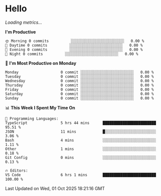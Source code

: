 # Hello

<!-- METRICS:START -->
<p><em>Loading metrics…</em></p>
<!-- METRICS:END -->

<!--START_SECTION:waka-->
**I'm Productive**

```text
🌞 Morning 0 commits          ░░░░░░░░░░░░░░░░░░░░░░░░   0.00 % 
🌆 Daytime 0 commits          ░░░░░░░░░░░░░░░░░░░░░░░░   0.00 % 
🌃 Evening 0 commits          ░░░░░░░░░░░░░░░░░░░░░░░░   0.00 % 
🌙 Night 0 commits          ░░░░░░░░░░░░░░░░░░░░░░░░   0.00 % 
```
📅 **I'm Most Productive on Monday**

```text
Monday                   0 commit ░░░░░░░░░░░░░░░░░░░░░░░░   0.00 % 
Tuesday                  0 commit ░░░░░░░░░░░░░░░░░░░░░░░░   0.00 % 
Wednesday                0 commit ░░░░░░░░░░░░░░░░░░░░░░░░   0.00 % 
Thursday                 0 commit ░░░░░░░░░░░░░░░░░░░░░░░░   0.00 % 
Friday                   0 commit ░░░░░░░░░░░░░░░░░░░░░░░░   0.00 % 
Saturday                 0 commit ░░░░░░░░░░░░░░░░░░░░░░░░   0.00 % 
Sunday                   0 commit ░░░░░░░░░░░░░░░░░░░░░░░░   0.00 % 
```

📊 **This Week I Spent My Time On**

```text
💬 Programming Languages: 
TypeScript               5 hrs 44 mins      ████████████████████████   95.51 % 
JSON                     11 mins            █░░░░░░░░░░░░░░░░░░░░░░░   3.06 % 
Bash                     4 mins             ░░░░░░░░░░░░░░░░░░░░░░░░   1.11 % 
Other                    1 mins             ░░░░░░░░░░░░░░░░░░░░░░░░   0.18 % 
Git Config               0 mins             ░░░░░░░░░░░░░░░░░░░░░░░░   0.13 % 

🔥 Editors: 
VS Code                  6 hrs 1 mins       ████████████████████████   100.00 % 
```

 Last Updated on Wed, 01 Oct 2025 18:21:16 GMT
<!--END_SECTION:waka-->
